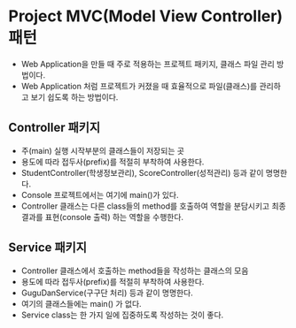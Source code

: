 # Project MVC(Model View Controller) 패턴
* Web Application을 만들 때 주로 적용하는 프로젝트 패키지, 클래스 파일 관리 방법이다.
* Web Application 처럼 프로젝트가 커졌을 때 효율적으로 파일(클래스)를 관리하고 보기 쉽도록 하는 방법이다.

## Controller 패키지
* 주(main) 실행 시작부분의 클래스들이 저장되는 곳
* 용도에 따라 접두사(prefix)를 적절히 부착하여 사용한다.
* StudentController(학생정보관리), ScoreController(성적관리) 등과 같이 명명한다.
* Console 프로젝트에서는 여기에 main()가 있다.
* Controller 클래스는 다른 class들의 method를 호출하여 역할을 분담시키고 최종 결과를 표현(console 출력) 하는 역할을 수행한다.

## Service 패키지
* Controller 클래스에서 호출하는 method들을 작성하는 클래스의 모음
* 용도에 따라 접두사(prefix)를 적절히 부착하여 사용한다.
* GuguDanService(구구단 처리) 등과 같이 명명한다.
* 여기의 클래스들에는 main() 가 없다.
* Service class는 한 가지 일에 집중하도록 작성하는 것이 좋다.